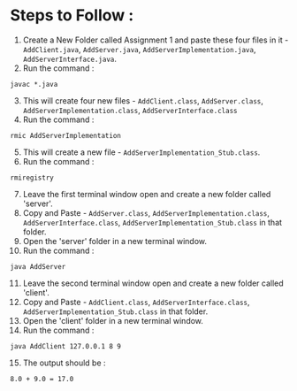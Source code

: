 # Steps to Follow :

1. Create a New Folder called Assignment 1 and paste these four files in it - ```AddClient.java```, ```AddServer.java```, ```AddServerImplementation.java```,  ```AddServerInterface.java```.
2. Run the command :
``` 
javac *.java
```
3. This will create four new files - ```AddClient.class```, ```AddServer.class```, ```AddServerImplementation.class```,  ```AddServerInterface.class```
4. Run the command :
```
rmic AddServerImplementation
```
5. This will create a new file - ```AddServerImplementation_Stub.class```.
6. Run the command :
```
rmiregistry
```
7. Leave the first terminal window open and create a new folder called 'server'.
8. Copy and Paste - ```AddServer.class```, ```AddServerImplementation.class```,  ```AddServerInterface.class```, ```AddServerImplementation_Stub.class``` in that folder.
9. Open the 'server' folder in a new terminal window.
10. Run the command :
```
java AddServer
```
11. Leave the second terminal window open and create a new folder called 'client'.
12. Copy and Paste - ```AddClient.class```,  ```AddServerInterface.class```, ```AddServerImplementation_Stub.class``` in that folder.
13. Open the 'client' folder in a new terminal window.
14. Run the command :
```
java AddClient 127.0.0.1 8 9
```
15. The output should be :
```
8.0 + 9.0 = 17.0 
``` 
 